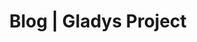 ---
layout: blog
title: Blog | Gladys Project
description: Lisez les dernières actualités du projet Gladys !
lang: fr
pagination: 
  enabled: true
  locale: fr_FR
permalink: /fr/blog/
---